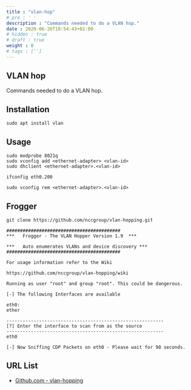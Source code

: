 ```yaml
---
title : "vlan-hop"
# pre : ' '
description : "Commands needed to do a VLAN hop."
date : 2020-06-26T10:54:43+02:00
# hidden : true
# draft : true
weight : 0
# tags : ['']
---
```


## VLAN hop

Commands needed to do a VLAN hop.

## Installation

```plain
sudo apt install vlan
```

## Usage

```plain
sudo modprobe 8021q
sudo vconfig add <ethernet-adapter> <vlan-id>
sudo dhclient <ethernet-adapter>.<vlan-id>

ifconfig eth0.200

sudo vconfig rem <ethernet-adapter>.<vlan-id>
```

## Frogger

```plain
git clone https://github.com/nccgroup/vlan-hopping.git
```

```plain
##########################################
***   Frogger - The VLAN Hopper Version 1.9  ***

***   Auto enumerates VLANs and device discovery ***
##########################################

For usage information refer to the Wiki

https://github.com/nccgroup/vlan-hopping/wiki

Running as user "root" and group "root". This could be dangerous.

[-] The following Interfaces are available

eth0:
ether

----------------------------------------------------------
[?] Enter the interface to scan from as the source
----------------------------------------------------------
eth0

[-] Now Sniffing CDP Packets on eth0 - Please wait for 90 seconds.
```

## URL List

- [Github.com - vlan-hopping](https://github.com/nccgroup/vlan-hopping.git)
